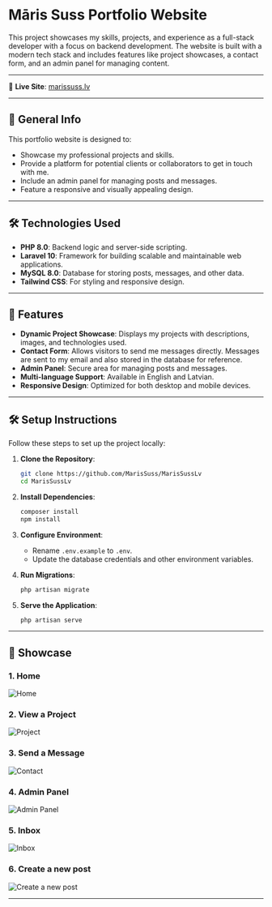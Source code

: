 # Māris Suss Portfolio Website

This project showcases my skills, projects, and experience as a full-stack developer with a focus on backend development. The website is built with a modern tech stack and includes features like project showcases, a contact form, and an admin panel for managing content.

---

🔗 **Live Site**: [marissuss.lv](https://marissuss.lv)

---

## 🌟 **General Info**

This portfolio website is designed to:

- Showcase my professional projects and skills.
- Provide a platform for potential clients or collaborators to get in touch with me.
- Include an admin panel for managing posts and messages.
- Feature a responsive and visually appealing design.

---

## 🛠️ **Technologies Used**

- **PHP 8.0**: Backend logic and server-side scripting.
- **Laravel 10**: Framework for building scalable and maintainable web applications.
- **MySQL 8.0**: Database for storing posts, messages, and other data.
- **Tailwind CSS**: For styling and responsive design.

---

## 🚀 **Features**

- **Dynamic Project Showcase**: Displays my projects with descriptions, images, and technologies used.
- **Contact Form**: Allows visitors to send me messages directly. Messages are sent to my email and also stored in the database for reference.
- **Admin Panel**: Secure area for managing posts and messages.
- **Multi-language Support**: Available in English and Latvian.
- **Responsive Design**: Optimized for both desktop and mobile devices.

---

## 🛠️ **Setup Instructions**

Follow these steps to set up the project locally:

1. **Clone the Repository**:
   ```bash
   git clone https://github.com/MarisSuss/MarisSussLv
   cd MarisSussLv
   ```

2. **Install Dependencies**:
   ```bash
   composer install
   npm install
   ```

3. **Configure Environment**:
   - Rename `.env.example` to `.env`.
   - Update the database credentials and other environment variables.

4. **Run Migrations**:
   ```bash
   php artisan migrate
   ```
 
5. **Serve the Application**:
   ```bash
   php artisan serve
   ```

---

## 📸 **Showcase**

### 1. **Home**
![Home](https://res.cloudinary.com/de7wfzvii/image/upload/v1744797842/342a967e-200e-4db3-b12d-f58c730cfa86.png)

### 2. **View a Project**
![Project](https://res.cloudinary.com/de7wfzvii/image/upload/v1744797892/6341cc1a-07cf-46bd-8820-6e73ee2672a1.png)

### 3. **Send a Message**
![Contact](https://res.cloudinary.com/de7wfzvii/image/upload/v1744798044/177f2615-6508-4863-a926-37d6d6d083de.png)

### 4. **Admin Panel**
![Admin Panel](https://res.cloudinary.com/de7wfzvii/image/upload/v1744798080/f1e9f61c-3957-443f-9abb-e0a5dc56601d.png)

### 5. **Inbox**
![Inbox](https://res.cloudinary.com/de7wfzvii/image/upload/v1744798851/1003ad4a-8830-4b35-8243-391e78470af1.png)

### 6. **Create a new post**
![Create a new post](https://res.cloudinary.com/de7wfzvii/image/upload/v1744798189/a8179fb2-418b-4a24-9d0d-9f261d13fe22.png)

---